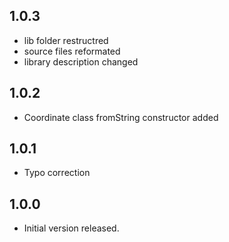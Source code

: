 ## 1.0.3

- lib folder restructred
- source files reformated
- library description changed

## 1.0.2

- Coordinate class fromString constructor added

## 1.0.1

- Typo correction

## 1.0.0

- Initial version released.
